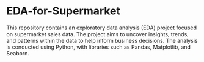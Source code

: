 # EDA-for-Supermarket
This repository contains an exploratory data analysis (EDA) project focused on supermarket sales data. The project aims to uncover insights, trends, and patterns within the data to help inform business decisions. The analysis is conducted using Python, with libraries such as Pandas, Matplotlib, and Seaborn.
